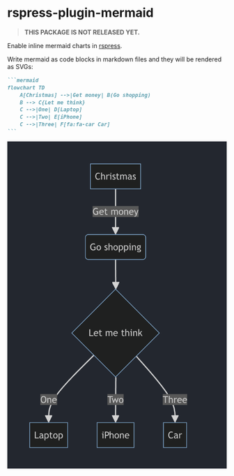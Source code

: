 # rspress-plugin-mermaid

> **THIS PACKAGE IS NOT RELEASED YET.**

Enable inline mermaid charts in [rspress](https://rspress.dev/).

Write mermaid as code blocks in markdown files and they will be rendered as SVGs:

````markdown
```mermaid
flowchart TD
    A[Christmas] -->|Get money| B(Go shopping)
    B --> C{Let me think}
    C -->|One| D[Laptop]
    C -->|Two| E[iPhone]
    C -->|Three| F[fa:fa-car Car]
```
````

![alt text](image.png)
